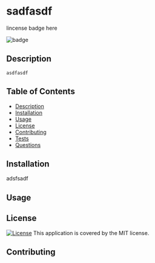 
  # sadfasdf

  lincense badge here
  
  ![badge](https://img.shields.io/badge/License-MIT-yellow.svg)
  

  ## Description
    asdfasdf

  ## Table of Contents
   - [Description](#Description)
   - [Installation](#Installation)
   - [Usage](#Usage)
   - [License](#License)
   - [Contributing](#Contributers)
   - [Tests](#Tests)
   - [Questions](#Questions)

  ## Installation
  adsfsadf

  ## Usage
  

  ## License
  
  [![License](https://img.shields.io/badge/License-MIT-yellow.svg)](https://opensource.org/licenses/https://opensource.org/licenses/MIT)
  This application is covered by the MIT license.
  
  ## Contributing
  


  